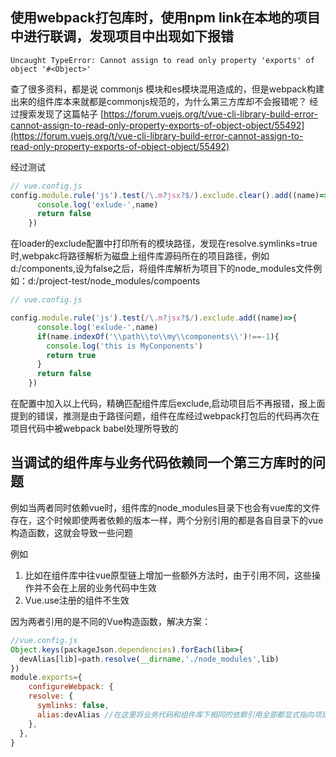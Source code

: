 ## 使用webpack打包库时，使用npm link在本地的项目中进行联调，发现项目中出现如下报错


  ```shell
  Uncaught TypeError: Cannot assign to read only property 'exports' of object '#<Object>'
  ```

  查了很多资料，都是说 commonjs 模块和es模块混用造成的，但是webpack构建出来的组件库本来就都是commonjs规范的，为什么第三方库却不会报错呢？
  经过搜索发现了这篇帖子 
  [https://forum.vuejs.org/t/vue-cli-library-build-error-cannot-assign-to-read-only-property-exports-of-object-object/55492](https://forum.vuejs.org/t/vue-cli-library-build-error-cannot-assign-to-read-only-property-exports-of-object-object/55492)


  经过测试
  ```javascript
  // vue.config.js
  config.module.rule('js').test(/\.m?jsx?$/).exclude.clear().add((name)=>{
        console.log('exlude-',name)
        return false
      })
  ```
  在loader的exclude配置中打印所有的模块路径，发现在resolve.symlinks=true时,webpakc将路径解析为磁盘上组件库源码所在的项目路径，例如d:/components,设为false之后，将组件库解析为项目下的node_modules文件例如：d:/project-test/node_modules/compoents

  ```javascript
  // vue.config.js

  config.module.rule('js').test(/\.m?jsx?$/).exclude.add((name)=>{
        console.log('exlude-',name)
        if(name.indexOf('\\path\\to\\my\\components\\')!==-1){
          console.log('this is MyConponents')
          return true
        }
        return false
      })
  ```
  在配置中加入以上代码，精确匹配组件库后exclude,启动项目后不再报错，报上面提到的错误，推测是由于路径问题，组件在库经过webpack打包后的代码再次在项目代码中被webpack  babel处理所导致的

## 当调试的组件库与业务代码依赖同一个第三方库时的问题   

例如当两者同时依赖vue时，组件库的node_modules目录下也会有vue库的文件存在，这个时候即使两者依赖的版本一样，两个分别引用的都是各自目录下的vue构造函数，这就会导致一些问题

例如

1. 比如在组件库中往vue原型链上增加一些额外方法时，由于引用不同，这些操作并不会在上层的业务代码中生效
2. Vue.use注册的组件不生效

因为两者引用的是不同的Vue构造函数，解决方案：

```js
//vue.config.js
Object.keys(packageJson.dependencies).forEach(lib=>{
  devAlias[lib]=path.resolve(__dirname,'./node_modules',lib)
})
module.exports={
    configureWebpack: {
    resolve: {
      symlinks: false,
      alias:devAlias //在这里将业务代码和组件库下相同的依赖引用全部都显式指向项目代码下的node_modules模块
    },
  },
}
```

